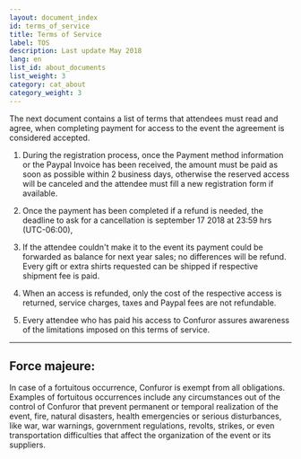 ```yaml
---
layout: document_index
id: terms_of_service
title: Terms of Service
label: TOS
description: Last update May 2018
lang: en
list_id: about_documents
list_weight: 3
category: cat_about
category_weight: 3
---
```


The next document contains a list of terms that attendees must read and agree, when completing payment for access to the event the agreement is considered accepted.

1. During the registration process, once the Payment method information or the Paypal Invoice has been received, the amount must be paid as soon as possible within 2 business days, otherwise the reserved access will be canceled and the attendee must fill a new registration form if available.

3. Once the payment has been completed if a refund is needed, the deadline to ask for a cancellation is september 17 2018 at 23:59 hrs (UTC-06:00), 

4. If the attendee couldn't make it to the event its payment could be forwarded as balance for next year sales; no differences will be refund. Every gift or extra shirts requested can be shipped if respective shipment fee is paid.

5. When an access is refunded, only the cost of the respective access is returned, service charges, taxes and Paypal fees are not refundable.

6. Every attendee who has paid his access to Confuror assures awareness of the limitations imposed on this terms of service.


---

## Force majeure:

In case of a fortuitous occurrence, Confuror is exempt from all obligations. Examples of fortuitous occurrences include any circumstances out of the control of Confuror that prevent permanent or temporal realization of the event, fire, natural disasters, health emergencies or serious disturbances, like war, war warnings, government regulations, revolts, strikes, or even transportation difficulties that affect the organization of the event or its suppliers.
